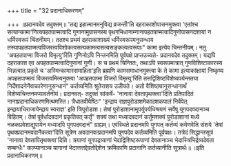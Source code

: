 +++
title = "32 प्रदानाधिकरणम्"

+++
॥प्रदानवदेव तदुक्तम्॥ 'तद्य इहात्मानमनुविद्य व्रजन्ती'ति दहराकाशोपासनमुक्त्वा 'एतांश्च सत्यान्कामा'नित्यपहतपाप्मत्वादि गुणानामुपासनस्य पृथगभिधानाम्नानापहतपाप्मत्वादिगुणोपासनदशायां न धर्मिस्वरूपं चिंतनीयम्। ततश्च प्रथमं दहराकाशाख्यं धर्मिस्वरूपमनुसन्धाय तस्यापहतपाप्मत्वविजरत्वविशोकत्वसत्यकामत्वसत्यसङ्कल्पत्वरूपाः" कामा इत्येव चिन्तनीयम्। नतु 'अपहतपाप्मा विजरो विमृत्यु'रिति गुणिनोऽपि निन्तनमिति पूर्वपक्षे प्राप्तउच्यते- प्रदानवदेव तदुक्तम्। यद्यपि दहराकाश एव अपहतपाप्मत्वादिगुणानां गुणी। स च प्रथमं चिन्तितः, तथाऽपि स्वरूपमात्रात् गुणविशिष्टाकारस्य भिन्नत्वात् प्रकृते च 'अस्मिन्कामास्समाहिता'इति ब्रह्मणि कामसमाधानमुक्त्त्वा के ते कामा इत्याकांक्षायां निष्कृष्य अपहतपाप्मत्वं विजरत्वमित्यनुक्त्वा 'अपहतपाप्मा विजरो विमृत्यु'रिति तत्तद्विशिष्टविशेष्यपर्यन्ततया निर्देशादनेनैवाकारेणानुसन्धानं" कर्तव्यमिति श्रुतेराशय उन्नीयते। अतो वैशिष्ठ्यानुसन्धानार्थं विशेष्यचिन्तनमप्यावर्तनीयं। प्रदानवत्- तदुक्तं सांकर्षे- 'नानावा देवतापृथक्त्वा'दिति प्रतिपादितं नानाप्रदानाधिकरणमित्थमस्ति। त्रैधातवीयेष्टिः" 'इन्द्राय राज्ञपुरोडाशमेकादशकपालं निर्वपेत् इन्द्रायाधिराजायेन्द्राय स्वराज्ञ' इति त्रिपुरोडाश। तेषां पुरोडाशानामुपर्युपर्यधिश्रयणं सर्वेषु युगपदवदानञ्च विहितम्। तेषां पूर्वर्धादवदानं प्रकृतिवत् कर्तृं" शक्यं तथा मध्यादवदानं कर्तुमशक्यं पुरोडाशानां मध्ये नळकप्रवेशाद्युपायेन मध्यादपि युगपदवदानं" ग्राह्यम्। एवंस्थिते प्रदानमपि युगपत् कर्तव्यं कमेणवेति संशये 'तेषां पृथक्प्रदानमवदानैकत्वा'दिति सूत्रेण अवदानवत्प्रदानमपि युगपदेव कर्तव्यमिति पूर्वपक्षः। तत्रेदं सिद्धान्तसूत्रं 'नानावा देवतापितृथक्त्वा'दिति। त्रयाणां युगपद्रव्याणां भेदाद्विशिष्टरूपाणां देवतानाञ्च भेदास्त्रिभिर्द्रव्यदेवता सम्बन्धैः" कल्प्यानाञ्च यागानां भेदात्तत्तद्देवतोद्देशेन क्रमिकाणि प्रदानानि कर्तव्यानीति सूत्रार्थः॥ ॥इति प्रदानाधिकरणम्॥